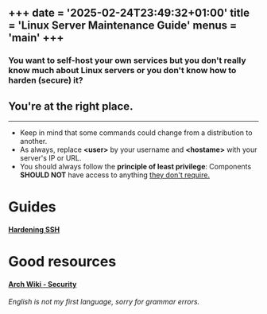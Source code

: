 +++
date = '2025-02-24T23:49:32+01:00'
title = 'Linux Server Maintenance Guide'
menus = 'main'
+++
---
### You want to self-host your own services but you don't really know much about Linux servers or you don't know how to harden (secure) it?

## You're at the right place.
---

- Keep in mind that some commands could change from a distribution to another.
- As always, replace **\<user\>** by your username and **\<hostame\>** with your server's IP or URL.
- You should always follow the **principle of least privilege**: Components **SHOULD NOT** have access to anything <u>they don't require.</u>

# Guides

#### [Hardening SSH](/hardening_ssh)

# Good resources

#### [Arch Wiki - Security](https://wiki.archlinux.org/title/Security)

*English is not my first language, sorry for grammar errors.*

